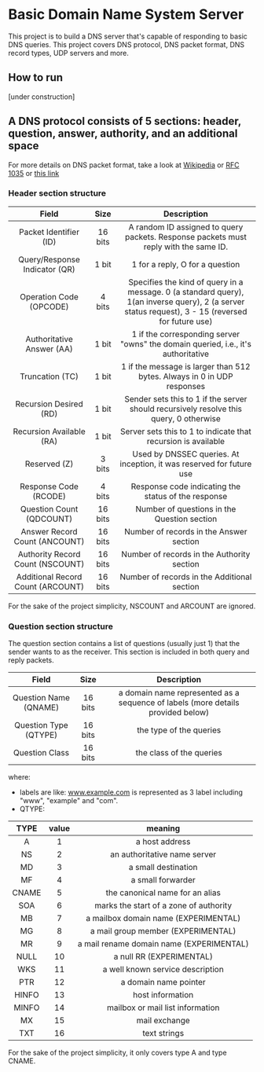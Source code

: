 # Basic Domain Name System Server

This project is to build a DNS server that's capable of responding to basic DNS queries. This project covers DNS protocol, DNS packet format, DNS record types, UDP servers and more.

## How to run

[under construction]

## A DNS protocol consists of 5 sections: header, question, answer, authority, and an additional space

For more details on DNS packet format, take a look at [Wikipedia](https://en.wikipedia.org/wiki/Domain_Name_System#DNS_message_format) or [RFC 1035](https://tools.ietf.org/html/rfc1035#section-4.1) or [this link](https://github.com/EmilHernvall/dnsguide/blob/b52da3b32b27c81e5c6729ac14fe01fef8b1b593/chapter1.md)

### Header section structure

|               Field               |  Size   |                                                                    Description                                                                     |
| :-------------------------------: | :-----: | :------------------------------------------------------------------------------------------------------------------------------------------------: |
|      Packet Identifier (ID)       | 16 bits |                                A random ID assigned to query packets. Response packets must reply with the same ID.                                |
|   Query/Response Indicator (QR)   |  1 bit  |                                                          1 for a reply, O for a question                                                           |
|      Operation Code (OPCODE)      | 4 bits  | Specifies the kind of query in a message. 0 (a standard query), 1(an inverse query), 2 (a server status request), 3 - 15 (reversed for future use) |
|     Authoritative Answer (AA)     |  1 bit  |                                 1 if the corresponding server "owns" the domain queried, i.e., it's authoritative                                  |
|          Truncation (TC)          |  1 bit  |                                      1 if the message is larger than 512 bytes. Always in 0 in UDP responses                                       |
|      Recursion Desired (RD)       |  1 bit  |                               Sender sets this to 1 if the server should recursively resolve this query, 0 otherwise                               |
|     Recursion Available (RA)      |  1 bit  |                                           Server sets this to 1 to indicate that recursion is available                                            |
|           Reserved (Z)            | 3 bits  |                                        Used by DNSSEC queries. At inception, it was reserved for future use                                        |
|       Response Code (RCODE)       | 4 bits  |                                                Response code indicating the status of the response                                                 |
|     Question Count (QDCOUNT)      | 16 bits |                                                    Number of questions in the Question section                                                     |
|   Answer Record Count (ANCOUNT)   | 16 bits |                                                      Number of records in the Answer section                                                       |
| Authority Record Count (NSCOUNT)  | 16 bits |                                                     Number of records in the Authority section                                                     |
| Additional Record Count (ARCOUNT) | 16 bits |                                                    Number of records in the Additional section                                                     |

For the sake of the project simplicity, NSCOUNT and ARCOUNT are ignored.

### Question section structure

The question section contains a list of questions (usually just 1) that the sender wants to as the receiver. This section is included in both query and reply packets.

|         Field         |  Size   |                                   Description                                   |
| :-------------------: | :-----: | :-----------------------------------------------------------------------------: |
| Question Name (QNAME) | 16 bits | a domain name represented as a sequence of labels (more details provided below) |
| Question Type (QTYPE) | 16 bits |                             the type of the queries                             |
|    Question Class     | 16 bits |                            the class of the queries                             |

where:

- labels are like: www.example.com is represented as 3 label including "www", "example" and "com".
- QTYPE:

| TYPE  | value |                 meaning                  |
| :---: | :---: | :--------------------------------------: |
|   A   |   1   |              a host address              |
|  NS   |   2   |       an authoritative name server       |
|  MD   |   3   |           a small destination            |
|  MF   |   4   |            a small forwarder             |
| CNAME |   5   |     the canonical name for an alias      |
|  SOA  |   6   |  marks the start of a zone of authority  |
|  MB   |   7   |   a mailbox domain name (EXPERIMENTAL)   |
|  MG   |   8   |    a mail group member (EXPERIMENTAL)    |
|  MR   |   9   | a mail rename domain name (EXPERIMENTAL) |
| NULL  |  10   |         a null RR (EXPERIMENTAL)         |
|  WKS  |  11   |     a well known service description     |
|  PTR  |  12   |          a domain name pointer           |
| HINFO |  13   |             host information             |
| MINFO |  14   |     mailbox or mail list information     |
|  MX   |  15   |              mail exchange               |
|  TXT  |  16   |               text strings               |

For the sake of the project simplicity, it only covers type A and type CNAME.
